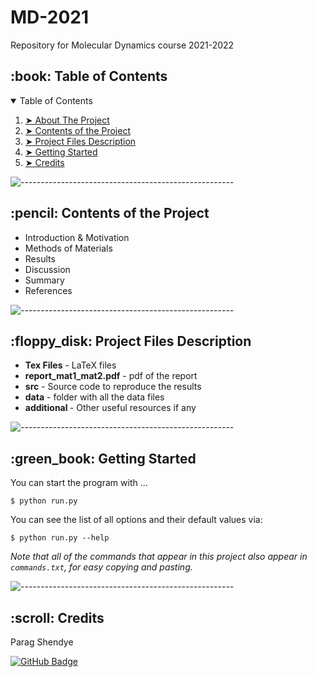 # MD-2021
Repository for Molecular Dynamics course 2021-2022
<!-- TABLE OF CONTENTS -->
<h2 id="table-of-contents"> :book: Table of Contents</h2>

<details open="open">
  <summary>Table of Contents</summary>
  <ol>
    <li><a href="#about-the-project"> ➤ About The Project</a></li>
    <li><a href="#contents-of-the-project"> ➤ Contents of the Project</a></li>
    <li><a href="#project-files-description"> ➤ Project Files Description</a></li>
    <li><a href="#getting-started"> ➤ Getting Started</a></li>
    <li><a href="#credits"> ➤ Credits</a></li>
  </ol>
</details>

![-----------------------------------------------------](https://raw.githubusercontent.com/andreasbm/readme/master/assets/lines/rainbow.png)

<!-- ABOUT THE PROJECT -->
<h2 id="contents-of-the-project"> :pencil: Contents of the Project</h2>

<p align="justify">
<ul>
<li>Introduction & Motivation</li>
<li>Methods of Materials</li>
<li>Results</li>
<li>Discussion</li>
<li>Summary</li>
<li>References</li>
</ul> 
</p>

![-----------------------------------------------------](https://raw.githubusercontent.com/andreasbm/readme/master/assets/lines/rainbow.png)

<!-- PROJECT FILES DESCRIPTION -->
<h2 id="project-files-description"> :floppy_disk: Project Files Description</h2>

<ul>
  <li><b>Tex Files</b> - LaTeX files</li>
  <li><b>report_mat1_mat2.pdf</b> - pdf of the report</li>
  <li><b>src</b> - Source code to reproduce the results</li>
  <li><b>data</b> - folder with all the data files</li>
  <li><b>additional </b> - Other useful resources if any</li>
</ul>

![-----------------------------------------------------](https://raw.githubusercontent.com/andreasbm/readme/master/assets/lines/rainbow.png)

<!-- GETTING STARTED -->
<h2 id="getting-started"> :green_book: Getting Started</h2>

<p>You can start the program with ...</p>
<pre><code>$ python run.py</code></pre>

<p>You can see the list of all options and their default values via:</p>
<pre><code>$ python run.py --help</code></pre>
<i>Note that all of the commands that appear in this project also appear in <code>commands.txt</code>, for easy copying and pasting.</i>


![-----------------------------------------------------](https://raw.githubusercontent.com/andreasbm/readme/master/assets/lines/rainbow.png)

<!-- CREDITS -->
<h2 id="credits"> :scroll: Credits</h2>

Parag Shendye

[![GitHub Badge](https://img.shields.io/badge/GitHub-100000?style=for-the-badge&logo=github&logoColor=white)](https://github.com/shendye-IAM)


